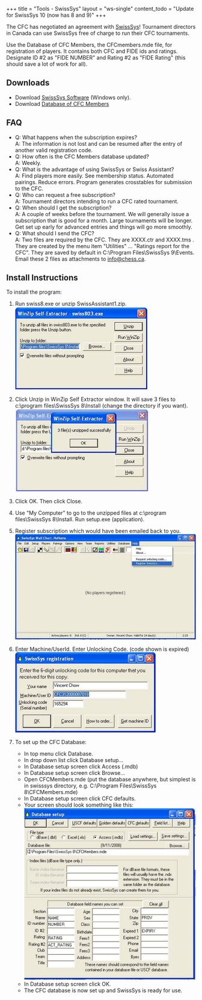 +++
title = "Tools - SwissSys"
layout = "ws-single"
content_todo = "Update for SwissSys 10 (now has 8 and 9)"
+++

The CFC has negotiated an agreement with [SwissSys](http://www.swisssys.com/)!
Tournament directors in Canada can use SwissSys free of charge to run their CFC tournaments.

Use the Database of CFC Members, the CFCmembers.mde file, for registration of players.
It contains both CFC and FIDE ids and ratings.
Designate ID #2 as "FIDE NUMBER" and Rating #2 as "FIDE Rating" (this should save a lot of work for all). 

## Downloads

* Download [SwissSys Software](https://www.swisssys.com/downloads.html) (Windows only).
* Download [Database of CFC Members](https://storage.googleapis.com/cfc-public/data/cfcmembers.mde)

## FAQ

* Q: What happens when the subscription expires? 
  <br>A: The information is not lost and can be resumed after the entry of another valid registration code.
* Q: How often is the CFC Members database updated? 
  <br>A: Weekly.
* Q: What is the advantage of using SwissSys or Swiss Assistant? 
  <br>A: Find players more easily. See membership status. Automated pairings. Reduce errors.
  Program generates crosstables for submission to the CFC.
* Q: Who can request a free subscription? 
  <br>A: Tournament directors intending to run a CFC rated tournament.
* Q: When should I get the subscription? 
  <br>A: A couple of weeks before the tournament. We will generally issue a subscription that is good for a month.
  Large tournaments will be longer. Get set up early for advanced entries and things will go more smoothly.
* Q: What should I send the CFC? 
  <br>A: Two files are required by the CFC. They are XXXX.ctr and XXXX.tms .
  They are created by the menu item "Utilities" ... "Ratings report for the CFC".
  They are saved by default in C:\Program Files\SwissSys 9\Events\. 
  Email these 2 files as attachments to info@chess.ca.

## Install Instructions

To install the program: 

1. Run swiss8.exe or unzip SwissAssistant1.zip.
   <br>![Unzip](zip1.jpg)
 
1. Click Unzip in WinZip Self Extractor window.
   It will save 3 files to c:\program files\SwissSys 8\Install (change the directory if you want).
   <br>![Unzip - Success](zip2.jpg) 

1. Click OK. Then click Close. 

1. Use "My Computer" to go to the unzipped files at 
   c:\program files\SwissSys 8\Install. Run setup.exe (application). 

1. Register subscription which would have been emailed back to you.
   <br>![Register](register.jpg)
 
1. Enter Machine/UserId. Enter Unlocking Code. (code shown is expired) 
   <br>![Register - Enter Code](register2.jpg)

1. To set up the CFC Database:
   * In top menu click Database.
   * In drop down list click Database setup... 
   * In Database setup screen click Access (.mdb)
   * In Database setup screen click Browse... 
   * Open CFCMembers.mde (put the database anywhere, but simplest is in swisssys directory, e.g.
     C:\Program Files\SwissSys 8\CFCMembers.mde)
   * In Database setup screen click CFC defaults.
   * Your screen should look something like this:
     <br>![DB Setup](dbsetup.jpg) 
   * In Database setup screen click OK.
   * The CFC database is now set up and SwissSys is ready for use.
